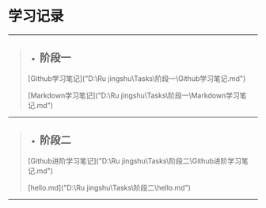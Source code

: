 # 学习记录

---

>* ## 阶段一
>
> [Github学习笔记]("D:\Ru jingshu\Tasks\阶段一\Github学习笔记.md")
>
>[Markdown学习笔记]("D:\Ru jingshu\Tasks\阶段一\Markdown学习笔记.md")

---

>* ## 阶段二
>
>  [Github进阶学习笔记]("D:\Ru jingshu\Tasks\阶段二\Github进阶学习笔记.md")
>
>  [hello.md]("D:\Ru jingshu\Tasks\阶段二\hello.md")

---

